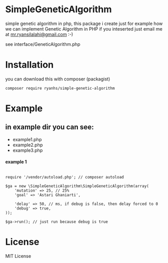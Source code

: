 # SimpleGeneticAlgorithm
simple genetic algorithm in php,
this package i create just for example how we can implement Genetic Algorithm in PHP
if you inteserted just email me at mr.ryansilalahi@gmail.com :-)

see interface/GeneticAlgorithm.php

# Installation
you can download this with composer (packagist)
<pre><code>composer require ryanhs/simple-genetic-algorithm</code></pre>

# Example
in example dir you can see:
-------
* example1.php
* example2.php
* example3.php

#### example 1
<pre><code>
require '/vendor/autoload.php'; // composer autoload

$ga = new \SimpleGeneticAlgorithm\SimpleGeneticAlgorithm(array(
	'mutation' => 25, // 25%
	'goal' => 'Astari Ghaniarti',
	
	'delay' => 50, // ms, if debug is false, then delay forced to 0
	'debug' => true,
));

$ga->run(); // just run because debug is true
</code></pre>

# License
MIT License
			
